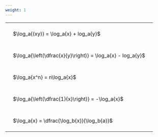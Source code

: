 ```yaml
---
weight: 1
---
```


<style type="text/css">
#T_1f7a8 th.col_heading {
  text-align: left;
  font-size: 1em;
}
#T_1f7a8 td {
  text-align: left;
  font-size: 1em;
  padding: 1.5em;
}
</style>
<table id="T_1f7a8">
  <thead>
  </thead>
  <tbody>
    <tr>
      <td id="T_1f7a8_row0_col0" class="data row0 col0" >$\log_a{(xy)} = \log_a{x} + log_a{y}$</td>
    </tr>
    <tr>
      <td id="T_1f7a8_row1_col0" class="data row1 col0" >$\log_a{\left(\dfrac{x}{y}\right)} = \log_a{x} - log_a{y}$</td>
    </tr>
    <tr>
      <td id="T_1f7a8_row2_col0" class="data row2 col0" >$\log_a{x^n} = n\log_a{x}$</td>
    </tr>
    <tr>
      <td id="T_1f7a8_row3_col0" class="data row3 col0" >$\log_a{\left(\dfrac{1}{x}\right)} = -\log_a{x}$</td>
    </tr>
    <tr>
      <td id="T_1f7a8_row4_col0" class="data row4 col0" >$\log_a{x} = \dfrac{\log_b{x}}{\log_b{a}}$</td>
    </tr>
  </tbody>
</table>
